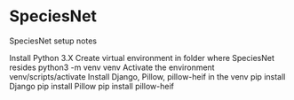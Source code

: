 # SpeciesNet

SpeciesNet setup notes

Install Python 3.X
Create virtual environment in folder where SpeciesNet resides
  python3 -m venv venv
Activate the environment
  venv/scripts/activate
Install Django, Pillow, pillow-heif in the venv
  pip install Django
  pip install Pillow
  pip install pillow-heif